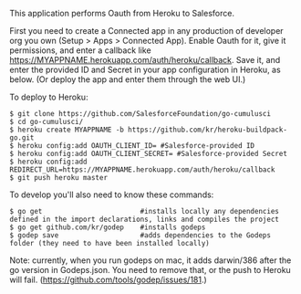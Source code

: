 This application performs Oauth from Heroku to Salesforce.

First you need to create a Connected app in any production of developer org you own (Setup > Apps > Connected App). Enable Oauth for it, give it permissions, and enter a callback like https://MYAPPNAME.herokuapp.com/auth/heroku/callback. Save it, and enter the provided ID and Secret in your app configuration in Heroku, as below. (Or deploy the app and enter them through the web UI.)

To deploy to Heroku:

```
$ git clone https://github.com/SalesforceFoundation/go-cumulusci
$ cd go-cumulusci/
$ heroku create MYAPPNAME -b https://github.com/kr/heroku-buildpack-go.git
$ heroku config:add OAUTH_CLIENT_ID= #Salesforce-provided ID
$ heroku config:add OAUTH_CLIENT_SECRET= #Salesforce-provided Secret
$ heroku config:add REDIRECT_URL=https://MYAPPNAME.herokuapp.com/auth/heroku/callback
$ git push heroku master
```

To develop you'll also need to know these commands:

```
$ go get 					 	#installs locally any dependencies defined in the import declarations, links and compiles the project
$ go get github.com/kr/godep 	#installs godeps
$ godep save 					#adds dependencies to the Godeps folder (they need to have been installed locally)
```

Note: currently, when you run godeps on mac, it adds darwin/386 after the go version in Godeps.json. You need to remove that, or the push to Heroku will fail. (https://github.com/tools/godep/issues/181.)
